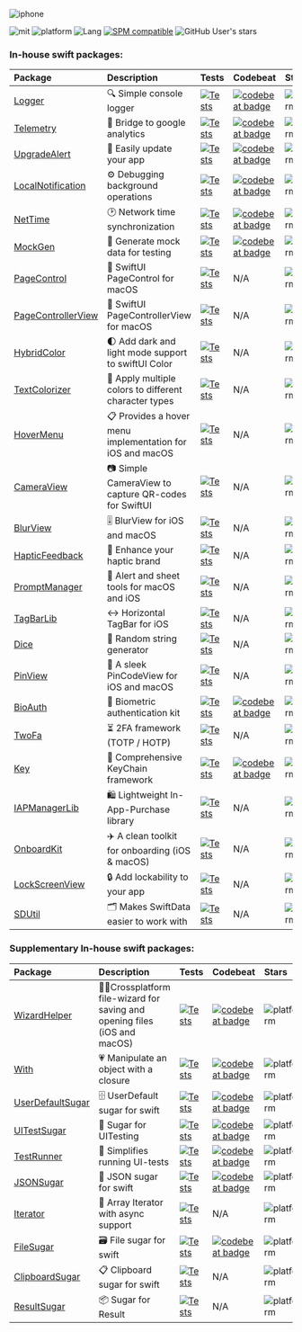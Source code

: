 ![iphone](https://github.com/user-attachments/assets/fb484938-8409-47ca-a8f4-f77d106f007d)

![mit](https://img.shields.io/badge/License-MIT-brightgreen.svg)
![platform](https://img.shields.io/badge/Platform-iOS/macOS-blue.svg)
![Lang](https://img.shields.io/badge/Language-Swift%205-orange.svg)
[![SPM compatible](https://img.shields.io/badge/SPM-compatible-4BC51D.svg?style=flat)](https://github.com/apple/swift)
![GitHub User's stars](https://img.shields.io/github/stars/sentryco?style=plastic&label=Total%20stars)

### In-house swift packages:
| Package  | Description | Tests | Codebeat | Stars |
| :------------- | :------------- | :---- | :------ | :---- |
| [Logger](https://github.com/sentryco/Logger) | 🔍 Simple console logger  | [![Tests](https://github.com/sentryco/Logger/actions/workflows/Tests.yml/badge.svg)](https://github.com/sentryco/Logger/actions/workflows/Tests.yml) | [![codebeat badge](https://codebeat.co/badges/1b701174-9272-4fc9-9de4-3e12af2094d6)](https://codebeat.co/projects/github-com-sentryco-logger-main) | ![platform](https://shields.io/github/stars/sentryco/Logger?style=purple) |
| [Telemetry](https://github.com/sentryco/Telemetry) | 🔬 Bridge to google analytics | [![Tests](https://github.com/sentryco/Telemetry/actions/workflows/Tests.yml/badge.svg)](https://github.com/sentryco/Telemetry/actions/workflows/Tests.yml) | [![codebeat badge](https://codebeat.co/badges/5785dd6c-aa75-48a6-a222-0874b2b93e2c)](https://codebeat.co/projects/github-com-sentryco-telemetry-main) | ![platform](https://shields.io/github/stars/sentryco/Telemetry?style=purple) |
| [UpgradeAlert](https://github.com/sentryco/UpgradeAlert) | 🔔 Easily update your app | [![Tests](https://github.com/sentryco/UpgradeAlert/actions/workflows/Tests.yml/badge.svg)](https://github.com/sentryco/UpgradeAlert/actions/workflows/Tests.yml) | [![codebeat badge](https://codebeat.co/badges/3cf70bb0-e669-4ad2-b772-e76175cd23c1)](https://codebeat.co/projects/github-com-sentryco-upgradealert-main) | ![platform](https://shields.io/github/stars/sentryco/UpgradeAlert?style=purple) |
| [LocalNotification](https://github.com/sentryco/LocalNotification) | ⚙️ Debugging background operations | [![Tests](https://github.com/sentryco/LocalNotification/actions/workflows/tests.yml/badge.svg)](https://github.com/sentryco/LocalNotification/actions/workflows/tests.yml) | [![codebeat badge](https://codebeat.co/badges/a0d953b9-586d-4f10-905f-b2992a9f4076)](https://codebeat.co/projects/github-com-sentryco-localnotification-main) | ![platform](https://shields.io/github/stars/sentryco/LocalNotification?style=purple) |
| [NetTime](https://github.com/sentryco/NetTime) | 🕑 Network time synchronization | [![Tests](https://github.com/sentryco/NetTime/actions/workflows/tests.yml/badge.svg)](https://github.com/sentryco/NetTime/actions/workflows/tests.yml) | [![codebeat badge](https://codebeat.co/badges/5d08d45f-5080-479c-88a5-d2621eac1eb6)](https://codebeat.co/projects/github-com-sentryco-nettime-main) | ![platform](https://shields.io/github/stars/sentryco/NetTime?style=purple) |
| [MockGen](https://github.com/sentryco/MockGen) | 🧪 Generate mock data for testing | [![Tests](https://github.com/sentryco/MockGen/actions/workflows/tests.yml/badge.svg)](https://github.com/sentryco/MockGen/actions/workflows/tests.yml) | [![codebeat badge](https://codebeat.co/badges/6f474052-1ae2-4c61-b72f-dcd23e442278)](https://codebeat.co/projects/github-com-sentryco-mockgen-main) | ![platform](https://shields.io/github/stars/sentryco/MockGen?style=purple) |
| [PageControl](https://github.com/sentryco/PageControl) | 🚥 SwiftUI PageControl for macOS | [![Tests](https://github.com/sentryco/PageControl/actions/workflows/Tests.yml/badge.svg)](https://github.com/sentryco/PageControl/actions/workflows/Tests.yml) | N/A | ![platform](https://shields.io/github/stars/sentryco/PageControl?style=purple) |
| [PageControllerView](https://github.com/sentryco/PageControllerView) | 📖 SwiftUI PageControllerView for macOS | [![Tests](https://github.com/sentryco/PageControllerView/actions/workflows/Tests.yml/badge.svg)](https://github.com/sentryco/PageControllerView/actions/workflows/Tests.yml) | N/A | ![platform](https://shields.io/github/stars/sentryco/PageControllerView?style=purple) |
| [HybridColor](https://github.com/sentryco/HybridColor) | 🌓 Add dark and light mode support to swiftUI Color | [![Tests](https://github.com/sentryco/HybridColor/actions/workflows/Tests.yml/badge.svg)](https://github.com/sentryco/HybridColor/actions/workflows/Tests.yml) | N/A | ![platform](https://shields.io/github/stars/sentryco/HybridColor?style=purple) |
| [TextColorizer](https://github.com/sentryco/TextColorizer) | 🎨 Apply multiple colors to different character types | [![Tests](https://github.com/sentryco/TextColorizer/actions/workflows/Tests.yml/badge.svg)](https://github.com/sentryco/TextColorizer/actions/workflows/Tests.yml) | N/A | ![platform](https://shields.io/github/stars/sentryco/TextColorizer?style=purple) |
| [HoverMenu](https://github.com/sentryco/HoverMenu) | 📋 Provides a hover menu implementation for iOS and macOS | [![Tests](https://github.com/sentryco/HoverMenu/actions/workflows/Tests.yml/badge.svg)](https://github.com/sentryco/HoverMenu/actions/workflows/Tests.yml) | N/A | ![platform](https://shields.io/github/stars/sentryco/HoverMenu?style=purple) |
| [CameraView](https://github.com/sentryco/CameraView) | 📷 Simple CameraView to capture QR-codes for SwiftUI | [![Tests](https://github.com/sentryco/CameraView/actions/workflows/Tests.yml/badge.svg)](https://github.com/sentryco/CameraView/actions/workflows/Tests.yml) | N/A | ![platform](https://shields.io/github/stars/sentryco/CameraView?style=purple) |
| [BlurView](https://github.com/sentryco/BlurView) | 🎚️ BlurView for iOS and macOS | [![Tests](https://github.com/sentryco/BlurView/actions/workflows/Tests.yml/badge.svg)](https://github.com/sentryco/BlurView/actions/workflows/Tests.yml) | N/A | ![platform](https://shields.io/github/stars/sentryco/BlurView?style=purple) |
| [HapticFeedback](https://github.com/sentryco/HapticFeedback) | 📳 Enhance your haptic brand | [![Tests](https://github.com/sentryco/HapticFeedback/actions/workflows/Tests.yml/badge.svg)](https://github.com/sentryco/HapticFeedback/actions/workflows/Tests.yml) | N/A | ![platform](https://shields.io/github/stars/sentryco/HapticFeedback?style=purple) |
| [PromptManager](https://github.com/sentryco/PromptManager) | 🚨 Alert and sheet tools for macOS and iOS | [![Tests](https://github.com/sentryco/PromptManager/actions/workflows/Tests.yml/badge.svg)](https://github.com/sentryco/PromptManager/actions/workflows/Tests.yml) | N/A | ![platform](https://shields.io/github/stars/sentryco/PromptManager?style=purple) |
| [TagBarLib](https://github.com/sentryco/TagBarLib) | ↔️ Horizontal TagBar for iOS | [![Tests](https://github.com/sentryco/TagBarLib/actions/workflows/Tests.yml/badge.svg)](https://github.com/sentryco/TagBarLib/actions/workflows/Tests.yml) | N/A | ![platform](https://shields.io/github/stars/sentryco/TagBarLib?style=purple) |
| [Dice](https://github.com/sentryco/Dice) | 🎲 Random string generator | [![Tests](https://github.com/sentryco/Dice/actions/workflows/Tests.yml/badge.svg)](https://github.com/sentryco/Dice/actions/workflows/.yml) | N/A | ![platform](https://shields.io/github/stars/sentryco/Dice?style=purple) |
| [PinView](https://github.com/sentryco/PinView) | 🔐 A sleek PinCodeView for iOS and macOS | [![Tests](https://github.com/sentryco/PinView/actions/workflows/Tests.yml/badge.svg)](https://github.com/sentryco/PinView/actions/workflows/Tests.yml) | N/A | ![platform](https://shields.io/github/stars/sentryco/PinView?style=purple) |
| [BioAuth](https://github.com/sentryco/BioAuth) | 🧬 Biometric authentication kit | [![Tests](https://github.com/sentryco/BioAuth/actions/workflows/Tests.yml/badge.svg)](https://github.com/sentryco/BioAuth/actions/workflows/Tests.yml) | [![codebeat badge](https://codebeat.co/badges/edbf8e35-99f3-45ee-861d-5d3c995b80c8)](https://codebeat.co/projects/github-com-passbook-bioauth-master) | ![platform](https://shields.io/github/stars/sentryco/BioAuth?style=purple) |
| [TwoFa](https://github.com/sentryco/TwoFa) | ⏳ 2FA framework (TOTP / HOTP) | [![Tests](https://github.com/sentryco/TwoFa/actions/workflows/Tests.yml/badge.svg)](https://github.com/sentryco/TwoFa/actions/workflows/Tests.yml) | N/A | ![platform](https://shields.io/github/stars/sentryco/TwoFa?style=purple) |
| [Key](https://github.com/sentryco/Key) | 🔑 Comprehensive KeyChain framework | [![Tests](https://github.com/sentryco/Key/actions/workflows/Tests.yml/badge.svg)](https://github.com/sentryco/Key/actions/workflows/Tests.yml) | [![codebeat badge](https://codebeat.co/badges/c964bad7-ab73-4eae-9ce8-cc746cc0e547)](https://codebeat.co/projects/github-com-passbook-key-master) | ![platform](https://shields.io/github/stars/sentryco/Key?style=purple) |
| [IAPManagerLib](https://github.com/sentryco/IAPManagerLib) | 🛍️ Lightweight In-App-Purchase library | [![Tests](https://github.com/sentryco/IAPManagerLib/actions/workflows/Tests.yml/badge.svg)](https://github.com/sentryco/IAPManagerLib/actions/workflows/Tests.yml) | N/A | ![platform](https://shields.io/github/stars/sentryco/IAPManagerLib?style=purple) |
| [OnboardKit](https://github.com/sentryco/OnboardKit) | ✈️ A clean toolkit for onboarding (iOS & macOS) | [![Tests](https://github.com/sentryco/OnboardKit/actions/workflows/Tests.yml/badge.svg)](https://github.com/sentryco/OnboardKit/actions/workflows/Tests.yml) | N/A | ![platform](https://shields.io/github/stars/sentryco/OnboardKit?style=purple) |
| [LockScreenView](https://github.com/sentryco/LockScreenView) | 🔒 Add lockability to your app | [![Tests](https://github.com/sentryco/LockScreenView/actions/workflows/Tests.yml/badge.svg)](https://github.com/sentryco/LockScreenView/actions/workflows/Tests.yml) | N/A | ![platform](https://shields.io/github/stars/sentryco/LockScreenView?style=purple) |
| [SDUtil](https://github.com/sentryco/SDUtil) | 🗂 Makes SwiftData easier to work with | [![Tests](https://github.com/sentryco/SDUtil/actions/workflows/Tests.yml/badge.svg)](https://github.com/sentryco/SDUtil/actions/workflows/Tests.yml) | N/A | ![platform](https://shields.io/github/stars/sentryco/SDUtil?style=purple) |

### Supplementary In-house swift packages:
| Package  | Description | Tests | Codebeat | Stars |
| :------------- | :------------- | :---- | :------ | :---- |
| [WizardHelper](https://github.com/eonist/WizardHelper) | 🧙‍♂️Crossplatform file-wizard for saving and opening files (iOS and macOS) | [![Tests](https://github.com/eonist/WizardHelper/actions/workflows/Tests.yml/badge.svg)](https://github.com/sentryco/WizardHelper/actions/workflows/Tests.yml) | [![codebeat badge](https://codebeat.co/badges/9f71bf1b-cdba-4fb5-97f7-fa603fde7555)](https://codebeat.co/projects/github-com-eonist-wizardhelper-master) | ![platform](https://shields.io/github/stars/eonist/WizardHelper?style=purple) |
| [With](https://github.com/eonist/With) | 💗 Manipulate an object with a closure | [![Tests](https://github.com/eonist/With/actions/workflows/Tests.yml/badge.svg)](https://github.com/eonist/With/actions/workflows/Tests.yml) | [![codebeat badge](https://codebeat.co/badges/a8f6fe0d-17b0-4d17-a781-c6d5b8930b2a)](https://codebeat.co/projects/github-com-eonist-with-master) | ![platform](https://shields.io/github/stars/eonist/With?style=purple) |
| [UserDefaultSugar](https://github.com/eonist/UserDefaultSugar) | 🗄️ UserDefault sugar for swift | [![Tests](https://github.com/eonist/UserDefaultSugar/actions/workflows/Tests.yml/badge.svg)](https://github.com/eonist/UserDefaultSugar/actions/workflows/Tests.yml) | [![codebeat badge](https://codebeat.co/badges/53f9ea75-e563-4331-9247-e3ab24b8d23d)](https://codebeat.co/projects/github-com-eonist-userdefaultsugar-master) | ![platform](https://shields.io/github/stars/eonist/UserDefaultSugar?style=purple) |
| [UITestSugar](https://github.com/eonist/UITestSugar) | 🍬 Sugar for UITesting | [![Tests](https://github.com/eonist/UITestSugar/actions/workflows/Tests.yml/badge.svg)](https://github.com/eonist/UITestSugar/actions/workflows/Tests.yml) | [![codebeat badge](https://codebeat.co/badges/ab6aca0b-c9eb-486a-8209-6b0113840e0c)](https://codebeat.co/projects/github-com-eonist-uitestsugar-master) | ![platform](https://shields.io/github/stars/eonist/UITestSugar?style=purple) |
| [TestRunner](https://github.com/eonist/TestRunner) | 🏃 Simplifies running UI-tests | [![Tests](https://github.com/eonist/TestRunner/actions/workflows/Tests.yml/badge.svg)](https://github.com/eonist/TestRunner/actions/workflows/Tests.yml) | [![codebeat badge](https://codebeat.co/badges/5ad762ee-862a-4267-a69e-9fd8ed9ffce6)](https://codebeat.co/projects/github-com-eonist-testrunner-master) | ![platform](https://shields.io/github/stars/eonist/TestRunner?style=purple) |
| [JSONSugar](https://github.com/eonist/JSONSugar) | 📜 JSON sugar for swift | [![Tests](https://github.com/eonist/JSONSugar/actions/workflows/Tests.yml/badge.svg)](https://github.com/eonist/JSONSugar/actions/workflows/Tests.yml) | [![codebeat badge](https://codebeat.co/badges/f48ea431-2d22-4c0f-89d0-9ca34821b601)](https://codebeat.co/projects/github-com-eonist-jsonsugar-master) | ![platform](https://shields.io/github/stars/eonist/JSONSugar?style=purple) |
| [Iterator](https://github.com/eonist/Iterator) | 🔢 Array Iterator with async support | [![Tests](https://github.com/eonist/Iterator/actions/workflows/Tests.yml/badge.svg)](https://github.com/eonist/Iterator/actions/workflows/Tests.yml) | N/A | ![platform](https://shields.io/github/stars/eonist/Iterator?style=purple) |
| [FileSugar](https://github.com/eonist/FileSugar) | 🗃️ File sugar for swift | [![Tests](https://github.com/eonist/FileSugar/actions/workflows/Tests.yml/badge.svg)](https://github.com/eonist/FileSugar/actions/workflows/Tests.yml) | [![codebeat badge](https://codebeat.co/badges/b4b79239-d1f9-4c9a-8c46-d6a1b9dcb559)](https://codebeat.co/projects/github-com-eonist-filesugar-master) | ![platform](https://shields.io/github/stars/eonist/FileSugar?style=purple) |
| [ClipboardSugar](https://github.com/eonist/clipboardsugar) | 📋 Clipboard sugar for swift | [![Tests](https://github.com/eonist/clipboardsugar/actions/workflows/Tests.yml/badge.svg)](https://github.com/eonist/clipboardsugar/actions/workflows/Tests.yml) | N/A | ![platform](https://shields.io/github/stars/eonist/clipboardsugar?style=purple) |
| [ResultSugar](https://github.com/eonist/ResultSugar) | 📦 Sugar for Result | [![Tests](https://github.com/eonist/ResultSugar/actions/workflows/Tests.yml/badge.svg)](https://github.com/eonist/ResultSugar/actions/workflows/Tests.yml) | N/A | ![platform](https://shields.io/github/stars/eonist/ResultSugar?style=purple) |
